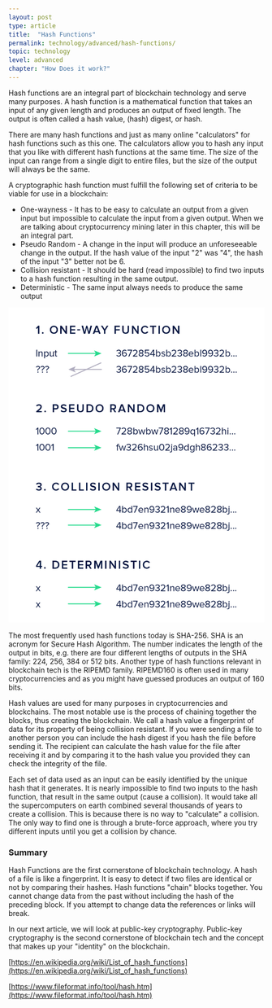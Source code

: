 ```yaml
---
layout: post
type: article
title:  "Hash Functions"
permalink: technology/advanced/hash-functions/
topic: technology
level: advanced
chapter: "How Does it work?"
---
```


Hash functions are an integral part of blockchain technology and serve many purposes. A hash function is a mathematical function that takes an input of any given length and produces an output of fixed length. The output is often called a hash value, (hash) digest, or hash.

There are many hash functions and just as many online "calculators" for hash functions such as this one. The calculators allow you to hash any input that you like with different hash functions at the same time. The size of the input can range from a single digit to entire files, but the size of the output will always be the same.

A cryptographic hash function must fulfill the following set of criteria to be viable for use in a blockchain:

 - One-wayness - It has to be easy to calculate an output from a given input but impossible to calculate the input from a given output. When we are talking about cryptocurrency mining later in this chapter, this will be an integral part.
 - Pseudo Random - A change in the input will produce an unforeseeable change in the output. If the hash value of the input "2" was "4", the hash of the input "3" better not be 6.
 - Collision resistant - It should be hard (read impossible) to find two inputs to a hash function resulting in the same output. 
 - Deterministic - The same input always needs to produce the same output

![Hash function](/assets/post_files/technology/advanced/hash-functions/hash_function.jpg)



The most frequently used hash functions today is SHA-256. SHA is an acronym for Secure Hash Algorithm. The number indicates the length of the output in bits, e.g. there are four different lengths of outputs in the SHA family: 224, 256, 384 or 512 bits. Another type of hash functions relevant in blockchain tech is the RIPEMD family. RIPEMD160 is often used in many cryptocurrencies and as you might have guessed produces an output of 160 bits.

Hash values are used for many purposes in cryptocurrencies and blockchains. The most notable use is the process of chaining together the blocks, thus creating the blockchain. We call a hash value a fingerprint of data for its property of being collision resistant. If you were sending a file to another person you can include the hash digest if you hash the file before sending it. The recipient can calculate the hash value for the file after receiving it and by comparing it to the hash value you provided they can check the integrity of the file.

Each set of data used as an input can be easily identified by the unique hash that it generates. It is nearly impossible to find two inputs to the hash function, that result in the same output (cause a collision). It would take all the supercomputers on earth combined several thousands of years to create a collision. This is because there is no way to "calculate" a collision. The only way to find one is through a brute-force approach, where you try different inputs until you get a collision by chance.

### Summary

Hash Functions are the first cornerstone of blockchain technology. A hash of a file is like a fingerprint. It is easy to detect if two files are identical or not by comparing their hashes. Hash functions "chain" blocks together. You cannot change data from the past without including the hash of the preceding block. If you attempt to change data the references or links will break.

In our next article, we will look at public-key cryptography. Public-key cryptography is the second cornerstone of blockchain tech and the concept that makes up your "identity" on the blockchain.


[https://en.wikipedia.org/wiki/List_of_hash_functions](https://en.wikipedia.org/wiki/List_of_hash_functions)

[https://www.fileformat.info/tool/hash.htm](https://www.fileformat.info/tool/hash.htm)
